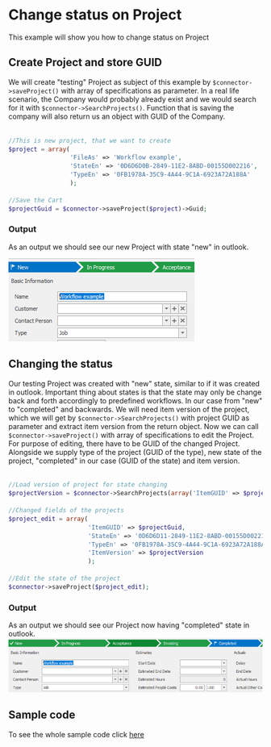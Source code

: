 # Change status on Project
This example will show you how to change status on Project

## Create Project and store GUID
We will create "testing" Project as subject of this example by  ```$connector->saveProject()``` with array of specifications as parameter. In a real life scenario, the Company would probably already exist and we would search for it with ```$connector->SearchProjects()```. Function that is saving the company will also return us an object with GUID of the Company.
```php

//This is new project, that we want to create
$project = array(
                 'FileAs' => 'Workflow example',
                 'StateEn' => '0D6D6D0B-2849-11E2-8ABD-00155D002216',
                 'TypeEn' => '0FB1978A-35C9-4A44-9C1A-6923A72A188A'
                 );

//Save the Cart
$projectGuid = $connector->saveProject($project)->Guid;

```
### Output
As an output we should see our new Project with state "new" in outlook.

![example output](Images/sample_output_company.PNG)

## Changing the status
Our testing Project was created with "new" state, similar to if it was created in outlook. Important thing about states is that the state may only be change back and forth accordingly to predefined workflows. In our case from "new" to "completed" and backwards. We will need item version of the project, which we will get by ```$connector->SearchProjects()``` with project GUID as parameter and extract item version from the return object. Now we can call ```$connector->saveProject()``` with array of specifications to edit the Project. For purpose of editing, there have to be GUID of the changed Project. Alongside we supply type of the project (GUID of the type), new state of the project, "completed" in our case (GUID of the state) and item version.
```php

//Load version of project for state changing
$projectVersion = $connector->SearchProjects(array('ItemGUID' => $projectGuid))->Data[0]->ItemVersion + 1;

//Changed fields of the projects
$project_edit = array(
                      'ItemGUID' => $projectGuid,
                      'StateEn' => '0D6D6D11-2849-11E2-8ABD-00155D002216',
                      'TypeEn' => '0FB1978A-35C9-4A44-9C1A-6923A72A188A',
                      'ItemVersion' => $projectVersion
                      );

//Edit the state of the project
$connector->saveProject($project_edit);

```
### Output
As an output we should see our Project now having "completed" state in outlook.
![example output](Images/sample_output_state.PNG)

## Sample code
To see the whole sample code click [here](sample_code.php)